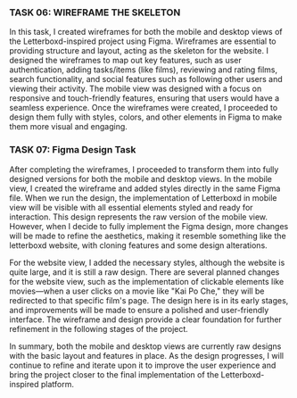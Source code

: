 ### TASK 06: WIREFRAME THE SKELETON

In this task, I created wireframes for both the mobile and desktop views of the Letterboxd-inspired project using Figma. Wireframes are essential to providing structure and layout, acting as the skeleton for the website. I designed the wireframes to map out key features, such as user authentication, adding tasks/items (like films), reviewing and rating films, search functionality, and social features such as following other users and viewing their activity. The mobile view was designed with a focus on responsive and touch-friendly features, ensuring that users would have a seamless experience. Once the wireframes were created, I proceeded to design them fully with styles, colors, and other elements in Figma to make them more visual and engaging.

### TASK 07: Figma Design Task

After completing the wireframes, I proceeded to transform them into fully designed versions for both the mobile and desktop views. In the mobile view, I created the wireframe and added styles directly in the same Figma file. When we run the design, the implementation of Letterboxd in mobile view will be visible with all essential elements styled and ready for interaction. This design represents the raw version of the mobile view. However, when I decide to fully implement the Figma design, more changes will be made to refine the aesthetics, making it resemble something like the letterboxd website, with cloning features and some design alterations.

For the website view, I added the necessary styles, although the website is quite large, and it is still a raw design. There are several planned changes for the website view, such as the implementation of clickable elements like movies—when a user clicks on a movie like "Kai Po Che," they will be redirected to that specific film's page. The design here is in its early stages, and improvements will be made to ensure a polished and user-friendly interface. The wireframe and design provide a clear foundation for further refinement in the following stages of the project.

In summary, both the mobile and desktop views are currently raw designs with the basic layout and features in place. As the design progresses, I will continue to refine and iterate upon it to improve the user experience and bring the project closer to the final implementation of the Letterboxd-inspired platform.
